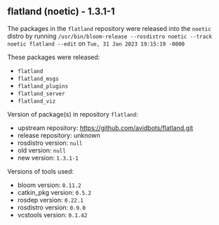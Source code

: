 ## flatland (noetic) - 1.3.1-1

The packages in the `flatland` repository were released into the `noetic` distro by running `/usr/bin/bloom-release --rosdistro noetic --track noetic flatland --edit` on `Tue, 31 Jan 2023 19:15:19 -0000`

These packages were released:
- `flatland`
- `flatland_msgs`
- `flatland_plugins`
- `flatland_server`
- `flatland_viz`

Version of package(s) in repository `flatland`:

- upstream repository: https://github.com/avidbots/flatland.git
- release repository: unknown
- rosdistro version: `null`
- old version: `null`
- new version: `1.3.1-1`

Versions of tools used:

- bloom version: `0.11.2`
- catkin_pkg version: `0.5.2`
- rosdep version: `0.22.1`
- rosdistro version: `0.9.0`
- vcstools version: `0.1.42`


